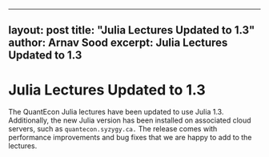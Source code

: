 ---
 layout: post
 title: "Julia Lectures Updated to 1.3"
 author: Arnav Sood
 excerpt: Julia Lectures Updated to 1.3
 ---

# Julia Lectures Updated to 1.3

The QuantEcon Julia lectures have been updated to use Julia 1.3. Additionally, the new Julia version has been installed on associated cloud servers, such as `quantecon.syzygy.ca.` The release comes with performance improvements and bug fixes that we are happy to add to the lectures.
